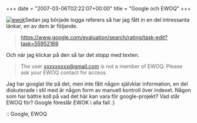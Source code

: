 +++
date = "2007-03-06T02:22:07+00:00"
title = "Google och EWOQ"
+++

[<img id="image340" src="/images/2007/03/ewok.jpg" alt="ewok" class="left" />][1]Sedan jag började logga referers så har jag fått in en del intressanta länkar, en av dem är följande.

> https://www.google.com/evaluation/search/rating/task-edit?task=55952169

Och när jag klickar på den så tar det stopp med texten.

> The user xxxxxxxxx@gmail.com is not a member of EWOQ. Please ask your EWOQ contact for access.

Jag har googlat lite på det, men inte fått någon självklar information, en del diskuterade i stil med är någon form av manuell kontroll över indexet. Någon som har bättre koll på vad det här kan vara för google-projekt? Vad står EWOQ för? Google föreslår EWOK i alla fall :) 

:: Google, EWOQ

<small></small>

 [1]: http://flickr.com/photos/carlpalmerhull/190286749/
